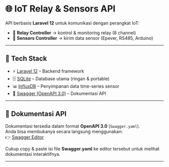 # 🌐 IoT Relay & Sensors API

API berbasis **Laravel 12** untuk komunikasi dengan perangkat IoT:  
- 🔌 **Relay Controller** → kontrol & monitoring relay (8 channel)  
- 📡 **Sensors Controller** → kirim data sensor (Epever, RS485, Arduino)  

---

## 🚀 Tech Stack
- ⚡ [Laravel 12](https://laravel.com/) – Backend framework  
- 🗄️ [SQLite](https://sqlite.org/) – Database utama (ringan & portable)  
- 📊 [InfluxDB](https://www.influxdata.com/) – Penyimpanan data time-series sensor  
- 📖 [Swagger (OpenAPI 3.0)](https://swagger.io/) – Dokumentasi API  

---

## 📖 Dokumentasi API
Dokumentasi tersedia dalam format **OpenAPI 3.0** (`Swagger.yaml`).  
Anda bisa membukanya secara langsung menggunakan:  
👉 [Swagger Editor](https://editor.swagger.io/)  

Cukup copy & paste isi file **Swagger.yaml** ke editor tersebut untuk melihat dokumentasi interaktifnya.  

---
